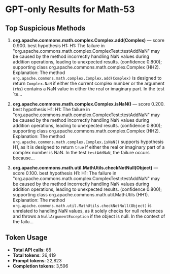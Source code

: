 # GPT-only Results for Math-53

## Top Suspicious Methods

1. **org.apache.commons.math.complex.Complex.add(Complex)** — score 0.900. best hypothesis H1: H1: The failure in "org.apache.commons.math.complex.ComplexTest::testAddNaN" may be caused by the method incorrectly handling NaN values during addition operations, leading to unexpected results. (confidence 0.800); supporting class org.apache.commons.math.complex.Complex (HH2).
    Explanation: The method `org.apache.commons.math.complex.Complex.add(Complex)` is designed to return `Complex.NaN` if either the current complex number or the argument (`rhs`) contains a NaN value in either the real or imaginary part. In the test `te...

2. **org.apache.commons.math.complex.Complex.isNaN()** — score 0.200. best hypothesis H1: H1: The failure in "org.apache.commons.math.complex.ComplexTest::testAddNaN" may be caused by the method incorrectly handling NaN values during addition operations, leading to unexpected results. (confidence 0.800); supporting class org.apache.commons.math.complex.Complex (HH2).
    Explanation: The method `org.apache.commons.math.complex.Complex.isNaN()` supports hypothesis H1, as it is designed to return `true` if either the real or imaginary part of a complex number is NaN. In the test `testAddNaN`, the failure occurs because...

3. **org.apache.commons.math.util.MathUtils.checkNotNull(Object)** — score 0.100. best hypothesis H1: H1: The failure in "org.apache.commons.math.complex.ComplexTest::testAddNaN" may be caused by the method incorrectly handling NaN values during addition operations, leading to unexpected results. (confidence 0.800); supporting class org.apache.commons.math.util.MathUtils (HH1).
    Explanation: The method `org.apache.commons.math.util.MathUtils.checkNotNull(Object)` is unrelated to handling NaN values, as it solely checks for null references and throws a `NullArgumentException` if the object is null. In the context of the failu...


## Token Usage

- **Total API calls**: 65
- **Total tokens**: 26,419
- **Prompt tokens**: 22,823
- **Completion tokens**: 3,596
